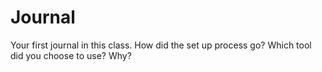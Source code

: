 # Journal

Your first journal in this class. How did the set up process go? Which tool did you choose to use? Why?
